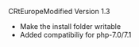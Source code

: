 CRtEuropeModified Version 1.3

- Make the install folder writable
- Added compatibiliy for php-7.0/7.1
